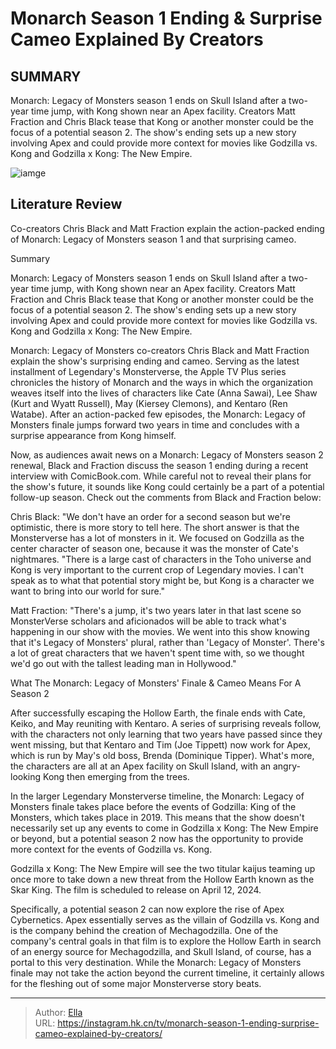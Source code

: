 # Monarch Season 1 Ending &amp; Surprise Cameo Explained By Creators


## SUMMARY 



  Monarch: Legacy of Monsters season 1 ends on Skull Island after a two-year time jump, with Kong shown near an Apex facility.   Creators Matt Fraction and Chris Black tease that Kong or another monster could be the focus of a potential season 2.   The show&#39;s ending sets up a new story involving Apex and could provide more context for movies like Godzilla vs. Kong and Godzilla x Kong: The New Empire.  

![iamge](https://static1.srcdn.com/wordpress/wp-content/uploads/2024/01/kiersey-clemons-as-may-juxtaposed-with-godzilla-and-a-portal-in-monarch-legacy-of-monsters.jpg)

## Literature Review
Co-creators Chris Black and Matt Fraction explain the action-packed ending of Monarch: Legacy of Monsters season 1 and that surprising cameo.





Summary

  Monarch: Legacy of Monsters season 1 ends on Skull Island after a two-year time jump, with Kong shown near an Apex facility.   Creators Matt Fraction and Chris Black tease that Kong or another monster could be the focus of a potential season 2.   The show&#39;s ending sets up a new story involving Apex and could provide more context for movies like Godzilla vs. Kong and Godzilla x Kong: The New Empire.  







Monarch: Legacy of Monsters co-creators Chris Black and Matt Fraction explain the show&#39;s surprising ending and cameo. Serving as the latest installment of Legendary&#39;s Monsterverse, the Apple TV Plus series chronicles the history of Monarch and the ways in which the organization weaves itself into the lives of characters like Cate (Anna Sawai), Lee Shaw (Kurt and Wyatt Russell), May (Kiersey Clemons), and Kentaro (Ren Watabe). After an action-packed few episodes, the Monarch: Legacy of Monsters finale jumps forward two years in time and concludes with a surprise appearance from Kong himself.

Now, as audiences await news on a Monarch: Legacy of Monsters season 2 renewal, Black and Fraction discuss the season 1 ending during a recent interview with ComicBook.com. While careful not to reveal their plans for the show&#39;s future, it sounds like Kong could certainly be a part of a potential follow-up season. Check out the comments from Black and Fraction below:


Chris Black: &#34;We don&#39;t have an order for a second season but we&#39;re optimistic, there is more story to tell here. The short answer is that the Monsterverse has a lot of monsters in it. We focused on Godzilla as the center character of season one, because it was the monster of Cate&#39;s nightmares.
&#34;There is a large cast of characters in the Toho universe and Kong is very important to the current crop of Legendary movies. I can&#39;t speak as to what that potential story might be, but Kong is a character we want to bring into our world for sure.&#34;






Matt Fraction: &#34;There&#39;s a jump, it&#39;s two years later in that last scene so MonsterVerse scholars and aficionados will be able to track what&#39;s happening in our show with the movies. We went into this show knowing that it&#39;s Legacy of Monsters&#39; plural, rather than &#39;Legacy of Monster&#39;. There&#39;s a lot of great characters that we haven&#39;t spent time with, so we thought we&#39;d go out with the tallest leading man in Hollywood.&#34;


  


 What The Monarch: Legacy of Monsters&#39; Finale &amp; Cameo Means For A Season 2 
          

After successfully escaping the Hollow Earth, the finale ends with Cate, Keiko, and May reuniting with Kentaro. A series of surprising reveals follow, with the characters not only learning that two years have passed since they went missing, but that Kentaro and Tim (Joe Tippett) now work for Apex, which is run by May&#39;s old boss, Brenda (Dominique Tipper). What&#39;s more, the characters are all at an Apex facility on Skull Island, with an angry-looking Kong then emerging from the trees. 




In the larger Legendary Monsterverse timeline, the Monarch: Legacy of Monsters finale takes place before the events of Godzilla: King of the Monsters, which takes place in 2019. This means that the show doesn&#39;t necessarily set up any events to come in Godzilla x Kong: The New Empire or beyond, but a potential season 2 now has the opportunity to provide more context for the events of Godzilla vs. Kong.



Godzilla x Kong: The New Empire will see the two titular kaijus teaming up once more to take down a new threat from the Hollow Earth known as the Skar King. The film is scheduled to release on April 12, 2024.




Specifically, a potential season 2 can now explore the rise of Apex Cybernetics. Apex essentially serves as the villain of Godzilla vs. Kong and is the company behind the creation of Mechagodzilla. One of the company&#39;s central goals in that film is to explore the Hollow Earth in search of an energy source for Mechagodzilla, and Skull Island, of course, has a portal to this very destination. While the Monarch: Legacy of Monsters finale may not take the action beyond the current timeline, it certainly allows for the fleshing out of some major Monsterverse story beats. 






---

> Author: [Ella](https://instagram.hk.cn/)  
> URL: https://instagram.hk.cn/tv/monarch-season-1-ending-surprise-cameo-explained-by-creators/  

